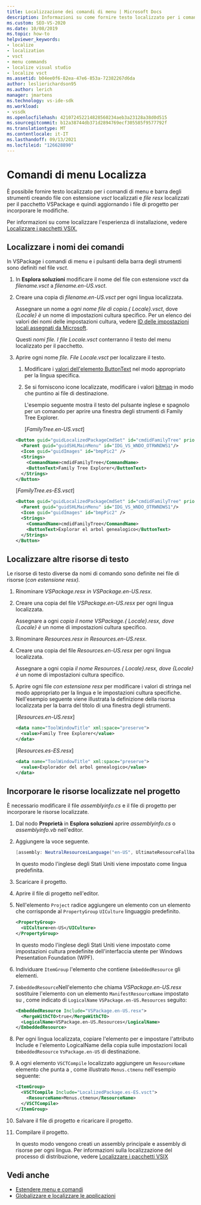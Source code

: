 ```yaml
---
title: Localizzazione dei comandi di menu | Microsoft Docs
description: Informazioni su come fornire testo localizzato per i comandi di menu e barra degli strumenti creando file con estensione vsct localizzati e file resx localizzati per il pacchetto VSPackage.
ms.custom: SEO-VS-2020
ms.date: 10/08/2019
ms.topic: how-to
helpviewer_keywords:
- localize
- localization
- vsct
- menu commands
- localize visual studio
- localize vsct
ms.assetid: b04ee0f6-82ea-47e6-853a-72382267d6da
author: leslierichardson95
ms.author: lerich
manager: jmartens
ms.technology: vs-ide-sdk
ms.workload:
- vssdk
ms.openlocfilehash: 421072452214828560234aeb3a23128a38d0d515
ms.sourcegitcommit: b12a38744db371d2894769ecf305585f9577792f
ms.translationtype: MT
ms.contentlocale: it-IT
ms.lasthandoff: 09/13/2021
ms.locfileid: "126628890"
---
```

# <a name="localize-menu-commands"></a>Comandi di menu Localizza

È possibile fornire testo localizzato per i comandi di menu e barra degli strumenti creando file con estensione *vsct* localizzati e *file resx* localizzati per il pacchetto VSPackage e quindi aggiornando i file di progetto per incorporare le modifiche.

Per informazioni su come localizzare l'esperienza di installazione, vedere [Localizzare i pacchetti VSIX.](../extensibility/localizing-vsix-packages.md)

## <a name="localize-command-names"></a>Localizzare i nomi dei comandi

In VSPackage i comandi di menu e i pulsanti della barra degli strumenti sono definiti nel file *vsct.*

1. In **Esplora soluzioni** modificare il nome del file con estensione *vsct* da *filename.vsct* a *filename.en-US.vsct*.

2. Creare una copia di *filename.en-US.vsct* per ogni lingua localizzata.

    Assegnare un nome a *ogni nome file di copia.{ Locale}.vsct*, dove *{Locale} è* un nome di impostazioni cultura specifico. Per un elenco dei valori dei nomi delle impostazioni cultura, vedere [ID delle impostazioni locali assegnati da Microsoft](/windows/uwp/publish/supported-languages).

    Questi *nomi file. I file Locale.vsct* conterranno il testo del menu localizzato per il pacchetto.

3. Aprire ogni nome *file. File Locale.vsct* per localizzare il testo.

   1. Modificare i [valori dell'elemento ButtonText](../extensibility/buttontext-element.md) nel modo appropriato per la lingua specifica.

   2. Se si forniscono icone localizzate, modificare i valori [bitmap](../extensibility/bitmap-element.md) in modo che puntino ai file di destinazione.

      L'esempio seguente mostra il testo del pulsante inglese e spagnolo per un comando per aprire una finestra degli strumenti di Family Tree Explorer.

      [*FamilyTree.en-US.vsct*]

   ```xml
   <Button guid="guidLocalizedPackageCmdSet" id="cmdidFamilyTree" priority="0x0100" type="Button">
     <Parent guid="guidSHLMainMenu" id="IDG_VS_WNDO_OTRWNDWS1"/>
     <Icon guid="guidImages" id="bmpPic2" />
     <Strings>
       <CommandName>cmdidFamilyTree</CommandName>
       <ButtonText>Family Tree Explorer</ButtonText>
     </Strings>
   </Button>
   ```

    [*FamilyTree.es-ES.vsct*]

   ```xml
   <Button guid="guidLocalizedPackageCmdSet" id="cmdidFamilyTree" priority="0x0100" type="Button">
     <Parent guid="guidSHLMainMenu" id="IDG_VS_WNDO_OTRWNDWS1"/>
     <Icon guid="guidImages" id="bmpPic2" />
     <Strings>
       <CommandName>cmdidFamilyTree</CommandName>
       <ButtonText>Explorar el arbol genealogico</ButtonText>
     </Strings>
   </Button>
   ```

## <a name="localize-other-text-resources"></a>Localizzare altre risorse di testo

Le risorse di testo diverse da nomi di comando sono definite nei file di risorse (*con estensione resx).*

1. Rinominare *VSPackage.resx in* *VSPackage.en-US.resx*.

2. Creare una copia del file *VSPackage.en-US.resx* per ogni lingua localizzata.

     Assegnare a ogni *copia il nome VSPackage.{ Locale}.resx, dove* *{Locale} è* un nome di impostazioni cultura specifico.

3. Rinominare *Resources.resx in* *Resources.en-US.resx*.

4. Creare una copia del file *Resources.en-US.resx* per ogni lingua localizzata.

     Assegnare a ogni copia *il nome Resources.{ Locale}.resx, dove* *{Locale} è* un nome di impostazioni cultura specifico.

5. Aprire ogni file *con estensione resx* per modificare i valori di stringa nel modo appropriato per la lingua e le impostazioni cultura specifiche. Nell'esempio seguente viene illustrata la definizione della risorsa localizzata per la barra del titolo di una finestra degli strumenti.

     [*Resources.en-US.resx*]

    ```xml
    <data name="ToolWindowTitle" xml:space="preserve">
      <value>Family Tree Explorer</value>
    </data>
    ```

     [*Resources.es-ES.resx*]

    ```xml
    <data name="ToolWindowTitle" xml:space="preserve">
      <value>Explorador del arbol genealogico</value>
    </data>
    ```

## <a name="incorporate-localized-resources-into-the-project"></a>Incorporare le risorse localizzate nel progetto

È necessario modificare il file *assemblyinfo.cs* e il file di progetto per incorporare le risorse localizzate.

1. Dal nodo **Proprietà** in **Esplora soluzioni** aprire *assemblyinfo.cs* o *assemblyinfo.vb* nell'editor.

2. Aggiungere la voce seguente.

    ```csharp
    [assembly: NeutralResourcesLanguage("en-US", UltimateResourceFallbackLocation.Satellite)]
    ```

     In questo modo l'inglese degli Stati Uniti viene impostato come lingua predefinita.

3. Scaricare il progetto.

4. Aprire il file di progetto nell'editor.

5. Nell'elemento `Project` radice aggiungere un elemento con un elemento che corrisponde al `PropertyGroup` `UICulture` linguaggio predefinito.

    ```xml
    <PropertyGroup>
      <UICulture>en-US</UICulture>
    </PropertyGroup>
    ```

     In questo modo l'inglese degli Stati Uniti viene impostato come impostazioni cultura predefinite dell'interfaccia utente per Windows Presentation Foundation (WPF).

6. Individuare `ItemGroup` l'elemento che contiene `EmbeddedResource` gli elementi.

7. `EmbeddedResource`Nell'elemento che chiama *VSPackage.en-US.resx* sostituire l'elemento con un elemento `ManifestResourceName` impostato su , come indicato di `LogicalName` `VSPackage.en-US.Resources` seguito:

    ```xml
    <EmbeddedResource Include="VSPackage.en-US.resx">
      <MergeWithCTO>true</MergeWithCTO>
      <LogicalName>VSPackage.en-US.Resources</LogicalName>
    </EmbeddedResource>
    ```

8. Per ogni lingua localizzata, copiare l'elemento per e impostare l'attributo Include e l'elemento LogicalName della copia sulle impostazioni locali `EmbeddedResource` `VsPackage.en-US` di destinazione.  

9. A ogni elemento `VSCTCompile` localizzato aggiungere un `ResourceName` elemento che punta a , come illustrato `Menus.ctmenu` nell'esempio seguente:

    ```xml
    <ItemGroup>
      <VSCTCompile Include="LocalizedPackage.es-ES.vsct">
        <ResourceName>Menus.ctmenu</ResourceName>
      </VSCTCompile>
    </ItemGroup>
    ```

10. Salvare il file di progetto e ricaricare il progetto.

11. Compilare il progetto.

     In questo modo vengono creati un assembly principale e assembly di risorse per ogni lingua. Per informazioni sulla localizzazione del processo di distribuzione, vedere [Localizzare i pacchetti VSIX](../extensibility/localizing-vsix-packages.md)

## <a name="see-also"></a>Vedi anche

- [Estendere menu e comandi](../extensibility/extending-menus-and-commands.md)
- [Globalizzare e localizzare le applicazioni](../ide/globalizing-and-localizing-applications.md)
